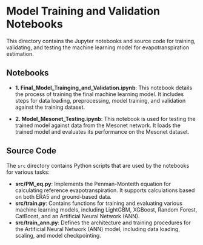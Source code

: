 # Model Training and Validation Notebooks

This directory contains the Jupyter notebooks and source code for training, validating, and testing the machine learning model for evapotranspiration estimation.

## Notebooks

- **1. Final_Model_Trainging_and_Validation.ipynb**: This notebook details the process of training the final machine learning model. It includes steps for data loading, preprocessing, model training, and validation against the training dataset.

- **2. Model_Mesonet_Testing.ipynb**: This notebook is used for testing the trained model against data from the Mesonet network. It loads the trained model and evaluates its performance on the Mesonet dataset.

## Source Code

The `src` directory contains Python scripts that are used by the notebooks for various tasks:

- **src/PM_eq.py**: Implements the Penman-Monteith equation for calculating reference evapotranspiration. It supports calculations based on both ERA5 and ground-based data.
- **src/train.py**: Contains functions for training and evaluating various machine learning models, including LightGBM, XGBoost, Random Forest, CatBoost, and an Artificial Neural Network (ANN).
- **src/train_ann.py**: Defines the architecture and training procedures for the Artificial Neural Network (ANN) model, including data loading, scaling, and model checkpointing.